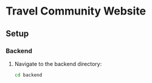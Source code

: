 # Travel Community Website

## Setup

### Backend

1. Navigate to the backend directory:
   ```bash
   cd backend

